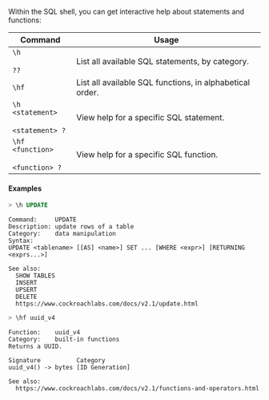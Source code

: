 Within the SQL shell, you can get interactive help about statements and functions:

Command | Usage
--------|------
`\h`<br><br>`??` | List all available SQL statements, by category.
`\hf` | List all available SQL functions, in alphabetical order.
`\h <statement>`<br><br>`<statement> ?` | View help for a specific SQL statement.
`\hf <function>`<br><br>`<function> ?` | View help for a specific SQL function.

#### Examples

~~~ sql
> \h UPDATE
~~~

~~~
Command:     UPDATE
Description: update rows of a table
Category:    data manipulation
Syntax:
UPDATE <tablename> [[AS] <name>] SET ... [WHERE <expr>] [RETURNING <exprs...>]

See also:
  SHOW TABLES
  INSERT
  UPSERT
  DELETE
  https://www.cockroachlabs.com/docs/v2.1/update.html
~~~

~~~ sql
> \hf uuid_v4
~~~

~~~
Function:    uuid_v4
Category:    built-in functions
Returns a UUID.

Signature          Category
uuid_v4() -> bytes [ID Generation]

See also:
  https://www.cockroachlabs.com/docs/v2.1/functions-and-operators.html
~~~
